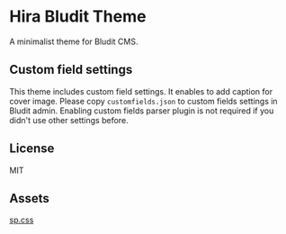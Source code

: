 # Hira Bludit Theme

A minimalist theme for Bludit CMS.

## Custom field settings
This theme includes custom field settings. It enables to add caption for cover image.
Please copy ```customfields.json``` to custom fields settings in Bludit admin.
Enabling custom fields parser plugin is not required if you didn't use other settings before.

## License
MIT

## Assets
[sp.css](https://github.com/susam/spcss/)

